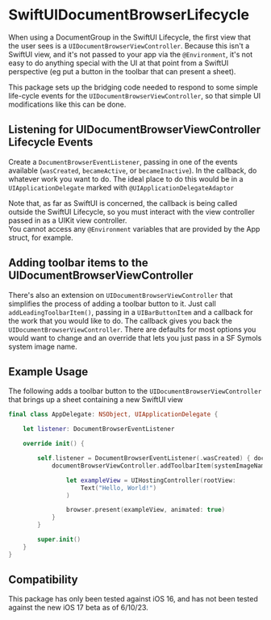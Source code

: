 # SwiftUIDocumentBrowserLifecycle

When using a DocumentGroup in the SwiftUI Lifecycle,
the first view that the user sees is a `UIDocumentBrowserViewController`.
Because this isn't a SwiftUI view, and it's not passed to your app via the `@Environment`,
it's not easy to do anything special with the UI at that point 
from a SwiftUI perspective
(eg put a button in the toolbar that can present a sheet).

This package sets up the bridging code needed
to respond to some simple life-cycle events
for the `UIDocumentBrowserViewController`,
so that simple UI modifications like this can be done.

## Listening for UIDocumentBrowserViewController Lifecycle Events 
Create a `DocumentBrowserEventListener`,
passing in one of the events available 
(`wasCreated`, `becameActive`, or `becameInactive`).
In the callback, do whatever work you want to do.
The ideal place to do this would be in a 
`UIApplicationDelegate` marked with `@UIApplicationDelegateAdaptor`

Note that, as far as SwiftUI is concerned,
the callback is being called outside the SwiftUI Lifecycle,
so you must interact with the view controller passed in 
as a UIKit view controller.  
You cannot access any `@Environment` variables 
that are provided by the App struct, for example.

## Adding toolbar items to the UIDocumentBrowserViewController

There's also an extension on `UIDocumentBrowserViewController` that simplifies the process of adding a toolbar button to it. Just call `addLeadingToolbarItem()`, passing in a `UIBarButtonItem` and a callback for the work that you would like to do. The callback gives you back the `UIDocumentBrowserViewController`. There are defaults for most options you would want to change and an override that lets you just pass in a SF Symols system image name.

## Example Usage

The following adds a toolbar button to the `UIDocumentBrowserViewController` that brings up a sheet containing a new SwiftUI view 

``` swift
final class AppDelegate: NSObject, UIApplicationDelegate {

    let listener: DocumentBrowserEventListener

    override init() {

        self.listener = DocumentBrowserEventListener(.wasCreated) { documentBrowserViewController in
            documentBrowserViewController.addToolbarItem(systemImageName: "scribble") { browser in

                let exampleView = UIHostingController(rootView:
                    Text("Hello, World!")
                )

                browser.present(exampleView, animated: true)
            }
        }

        super.init()
    }
}
```

## Compatibility

This package has only been tested against iOS 16, and has not been tested against the new iOS 17 beta as of 6/10/23.
